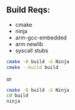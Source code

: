 ## Build Reqs:
- cmake 
- ninja 
- arm-gcc-embedded
- arm newlib
- syscall stubs

```bash
cmake -B build -G Ninja
cmake --build build
```
or 

```bash 
cmake -B build -G Ninja 
cd build 
ninja
```
